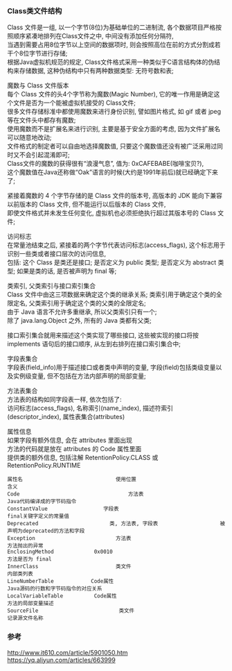 ### Class类文件结构  
Class 文件是一组, 以一个字节(8位)为基础单位的二进制流, 各个数据项目严格按照顺序紧凑地排列在Class文件之中, 中间没有添加任何分隔符,   
当遇到需要占用8位字节以上空间的数据项时, 则会按照高位在前的方式分割成若干个8位字节进行存储;  
根据Java虚拟机规范的规定, Class文件格式采用一种类似于C语言结构体的伪结构来存储数据, 这种伪结构中只有两种数据类型: 无符号数和表;   

魔数与 Class 文件版本  
每个 Class 文件的头4个字节称为魔数(Magic Number), 它的唯一作用是确定这个文件是否为一个能被虚拟机接受的 Class文件;   
很多文件存储标准中都使用魔数来进行身份识别, 譬如图片格式, 如 gif 或者 jpeg 等在文件头中都存有魔数;   
使用魔数而不是扩展名来进行识别, 主要是基于安全方面的考虑, 因为文件扩展名可以随意地改动;  
文件格式的制定者可以自由地选择魔数值, 只要这个魔数值还没有被广泛采用过同时又不会引起混淆即可;   
Class文件的魔数的获得很有“浪漫气息”, 值为: 0xCAFEBABE(咖啡宝贝?),   
这个魔数值在Java还称做“Oak”语言的时候(大约是1991年前后)就已经确定下来了;  
 
紧接着魔数的 4 个字节存储的是 Class 文件的版本号,  高版本的 JDK 能向下兼容以前版本的 Class 文件, 但不能运行以后版本的 Class 文件,   
即使文件格式并未发生任何变化, 虚拟机也必须拒绝执行超过其版本号的 Class 文件;  

访问标志  
在常量池结束之后, 紧接着的两个字节代表访问标志(access_flags), 这个标志用于识别一些类或者接口层次的访问信息,   
包括: 这个 Class 是类还是接口; 是否定义为 public 类型; 是否定义为 abstract 类型; 如果是类的话, 是否被声明为 final 等;  
 
类索引,  父类索引与接口索引集合  
Class 文件中由这三项数据来确定这个类的继承关系; 类索引用于确定这个类的全限定名, 父类索引用于确定这个类的父类的全限定名;   
由于 Java 语言不允许多重继承, 所以父类索引只有一个;   
除了 java.lang.Object 之外, 所有的 Java 类都有父类;   

接口索引集合就用来描述这个类实现了哪些接口, 这些被实现的接口将按 implements 语句后的接口顺序, 从左到右排列在接口索引集合中;  

字段表集合  
字段表(field_info)用于描述接口或者类中声明的变量, 字段(field)包括类级变量以及实例级变量, 但不包括在方法内部声明的局部变量;   

方法表集合  
方法表的结构如同字段表一样, 依次包括了:   
访问标志(access_flags),  名称索引(name_index),  描述符索引(descriptor_index),  属性表集合(attributes)  

属性信息  
如果字段有额外信息, 会在 attributes 里面出现  
方法的代码就是放在 attributes 的 Code 属性里面  
提供类的额外信息, 包括注解 RetentionPolicy.CLASS 或 RetentionPolicy.RUNTIME  
```
属性名                              使用位置                                              含义     
Code                                   方法表                                        Java代码编译成的字节码指令  
ConstantValue                  字段表                                        final关键字定义的常量值   
Deprecated                       类, 方法表, 字段表                    被声明为deprecated的方法和字段  
Exception                          方法表                                        方法抛出的异常  
EnclosingMethod             0x0010                                        方法是否为 final  
InnerClass                         类文件                                         内部类列表  
LineNumberTable            Code属性                                   Java源码的行数和字节码指令的对应关系  
LocalVariableTable          Code属性                                   方法的局部变量描述  
SourceFile                          类文件                                        记录源文件名称  
```
### 参考  
http://www.it610.com/article/5901050.htm  
https://yq.aliyun.com/articles/663999  




